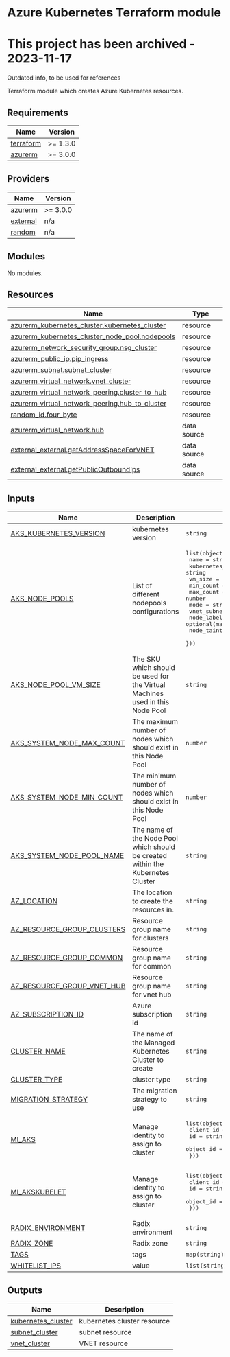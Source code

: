 # Azure Kubernetes Terraform module

# This project has been archived - 2023-11-17

Outdated info, to be used for references

Terraform module which creates Azure Kubernetes resources.

<!-- BEGIN_TF_DOCS -->
## Requirements

| Name | Version |
|------|---------|
| <a name="requirement_terraform"></a> [terraform](#requirement\_terraform) | >= 1.3.0 |
| <a name="requirement_azurerm"></a> [azurerm](#requirement\_azurerm) | >= 3.0.0 |

## Providers

| Name | Version |
|------|---------|
| <a name="provider_azurerm"></a> [azurerm](#provider\_azurerm) | >= 3.0.0 |
| <a name="provider_external"></a> [external](#provider\_external) | n/a |
| <a name="provider_random"></a> [random](#provider\_random) | n/a |

## Modules

No modules.

## Resources

| Name | Type |
|------|------|
| [azurerm_kubernetes_cluster.kubernetes_cluster](https://registry.terraform.io/providers/hashicorp/azurerm/latest/docs/resources/kubernetes_cluster) | resource |
| [azurerm_kubernetes_cluster_node_pool.nodepools](https://registry.terraform.io/providers/hashicorp/azurerm/latest/docs/resources/kubernetes_cluster_node_pool) | resource |
| [azurerm_network_security_group.nsg_cluster](https://registry.terraform.io/providers/hashicorp/azurerm/latest/docs/resources/network_security_group) | resource |
| [azurerm_public_ip.pip_ingress](https://registry.terraform.io/providers/hashicorp/azurerm/latest/docs/resources/public_ip) | resource |
| [azurerm_subnet.subnet_cluster](https://registry.terraform.io/providers/hashicorp/azurerm/latest/docs/resources/subnet) | resource |
| [azurerm_virtual_network.vnet_cluster](https://registry.terraform.io/providers/hashicorp/azurerm/latest/docs/resources/virtual_network) | resource |
| [azurerm_virtual_network_peering.cluster_to_hub](https://registry.terraform.io/providers/hashicorp/azurerm/latest/docs/resources/virtual_network_peering) | resource |
| [azurerm_virtual_network_peering.hub_to_cluster](https://registry.terraform.io/providers/hashicorp/azurerm/latest/docs/resources/virtual_network_peering) | resource |
| [random_id.four_byte](https://registry.terraform.io/providers/hashicorp/random/latest/docs/resources/id) | resource |
| [azurerm_virtual_network.hub](https://registry.terraform.io/providers/hashicorp/azurerm/latest/docs/data-sources/virtual_network) | data source |
| [external_external.getAddressSpaceForVNET](https://registry.terraform.io/providers/hashicorp/external/latest/docs/data-sources/external) | data source |
| [external_external.getPublicOutboundIps](https://registry.terraform.io/providers/hashicorp/external/latest/docs/data-sources/external) | data source |

## Inputs

| Name | Description | Type | Default | Required |
|------|-------------|------|---------|:--------:|
| <a name="input_AKS_KUBERNETES_VERSION"></a> [AKS\_KUBERNETES\_VERSION](#input\_AKS\_KUBERNETES\_VERSION) | kubernetes version | `string` | n/a | yes |
| <a name="input_AKS_NODE_POOLS"></a> [AKS\_NODE\_POOLS](#input\_AKS\_NODE\_POOLS) | List of different nodepools configurations | <pre>list(object({<br>    name                  = string<br>    kubernetes_cluster_id = string<br>    vm_size               = string<br>    min_count             = number<br>    max_count             = number<br>    mode                  = string<br>    vnet_subnet_id        = string<br>    node_labels           = optional(map(any))<br>    node_taints           = optional(list(string))<br>  }))</pre> | n/a | yes |
| <a name="input_AKS_NODE_POOL_VM_SIZE"></a> [AKS\_NODE\_POOL\_VM\_SIZE](#input\_AKS\_NODE\_POOL\_VM\_SIZE) | The SKU which should be used for the Virtual Machines used in this Node Pool | `string` | n/a | yes |
| <a name="input_AKS_SYSTEM_NODE_MAX_COUNT"></a> [AKS\_SYSTEM\_NODE\_MAX\_COUNT](#input\_AKS\_SYSTEM\_NODE\_MAX\_COUNT) | The maximum number of nodes which should exist in this Node Pool | `number` | n/a | yes |
| <a name="input_AKS_SYSTEM_NODE_MIN_COUNT"></a> [AKS\_SYSTEM\_NODE\_MIN\_COUNT](#input\_AKS\_SYSTEM\_NODE\_MIN\_COUNT) | The minimum number of nodes which should exist in this Node Pool | `number` | n/a | yes |
| <a name="input_AKS_SYSTEM_NODE_POOL_NAME"></a> [AKS\_SYSTEM\_NODE\_POOL\_NAME](#input\_AKS\_SYSTEM\_NODE\_POOL\_NAME) | The name of the Node Pool which should be created within the Kubernetes Cluster | `string` | n/a | yes |
| <a name="input_AZ_LOCATION"></a> [AZ\_LOCATION](#input\_AZ\_LOCATION) | The location to create the resources in. | `string` | n/a | yes |
| <a name="input_AZ_RESOURCE_GROUP_CLUSTERS"></a> [AZ\_RESOURCE\_GROUP\_CLUSTERS](#input\_AZ\_RESOURCE\_GROUP\_CLUSTERS) | Resource group name for clusters | `string` | n/a | yes |
| <a name="input_AZ_RESOURCE_GROUP_COMMON"></a> [AZ\_RESOURCE\_GROUP\_COMMON](#input\_AZ\_RESOURCE\_GROUP\_COMMON) | Resource group name for common | `string` | n/a | yes |
| <a name="input_AZ_RESOURCE_GROUP_VNET_HUB"></a> [AZ\_RESOURCE\_GROUP\_VNET\_HUB](#input\_AZ\_RESOURCE\_GROUP\_VNET\_HUB) | Resource group name for vnet hub | `string` | n/a | yes |
| <a name="input_AZ_SUBSCRIPTION_ID"></a> [AZ\_SUBSCRIPTION\_ID](#input\_AZ\_SUBSCRIPTION\_ID) | Azure subscription id | `string` | n/a | yes |
| <a name="input_CLUSTER_NAME"></a> [CLUSTER\_NAME](#input\_CLUSTER\_NAME) | The name of the Managed Kubernetes Cluster to create | `string` | n/a | yes |
| <a name="input_CLUSTER_TYPE"></a> [CLUSTER\_TYPE](#input\_CLUSTER\_TYPE) | cluster type | `string` | n/a | yes |
| <a name="input_MIGRATION_STRATEGY"></a> [MIGRATION\_STRATEGY](#input\_MIGRATION\_STRATEGY) | The migration strategy to use | `string` | n/a | yes |
| <a name="input_MI_AKS"></a> [MI\_AKS](#input\_MI\_AKS) | Manage identity to assign to cluster | <pre>list(object({<br>    client_id = string<br>    id        = string<br>    object_id = string<br>  }))</pre> | n/a | yes |
| <a name="input_MI_AKSKUBELET"></a> [MI\_AKSKUBELET](#input\_MI\_AKSKUBELET) | Manage identity to assign to cluster | <pre>list(object({<br>    client_id = string<br>    id        = string<br>    object_id = string<br>  }))</pre> | n/a | yes |
| <a name="input_RADIX_ENVIRONMENT"></a> [RADIX\_ENVIRONMENT](#input\_RADIX\_ENVIRONMENT) | Radix environment | `string` | n/a | yes |
| <a name="input_RADIX_ZONE"></a> [RADIX\_ZONE](#input\_RADIX\_ZONE) | Radix zone | `string` | n/a | yes |
| <a name="input_TAGS"></a> [TAGS](#input\_TAGS) | tags | `map(string)` | `{}` | no |
| <a name="input_WHITELIST_IPS"></a> [WHITELIST\_IPS](#input\_WHITELIST\_IPS) | value | `list(string)` | n/a | yes |

## Outputs

| Name | Description |
|------|-------------|
| <a name="output_kubernetes_cluster"></a> [kubernetes\_cluster](#output\_kubernetes\_cluster) | kubernetes cluster resource |
| <a name="output_subnet_cluster"></a> [subnet\_cluster](#output\_subnet\_cluster) | subnet resource |
| <a name="output_vnet_cluster"></a> [vnet\_cluster](#output\_vnet\_cluster) | VNET resource |
<!-- END_TF_DOCS -->
